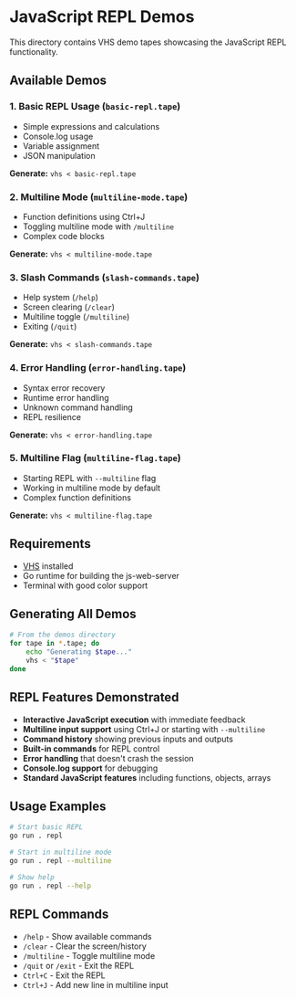 # JavaScript REPL Demos

This directory contains VHS demo tapes showcasing the JavaScript REPL functionality.

## Available Demos

### 1. Basic REPL Usage (`basic-repl.tape`)
- Simple expressions and calculations
- Console.log usage
- Variable assignment
- JSON manipulation

**Generate:** `vhs < basic-repl.tape`

### 2. Multiline Mode (`multiline-mode.tape`)
- Function definitions using Ctrl+J
- Toggling multiline mode with `/multiline`
- Complex code blocks

**Generate:** `vhs < multiline-mode.tape`

### 3. Slash Commands (`slash-commands.tape`)
- Help system (`/help`)
- Screen clearing (`/clear`)
- Multiline toggle (`/multiline`)
- Exiting (`/quit`)

**Generate:** `vhs < slash-commands.tape`

### 4. Error Handling (`error-handling.tape`)
- Syntax error recovery
- Runtime error handling
- Unknown command handling
- REPL resilience

**Generate:** `vhs < error-handling.tape`

### 5. Multiline Flag (`multiline-flag.tape`)
- Starting REPL with `--multiline` flag
- Working in multiline mode by default
- Complex function definitions

**Generate:** `vhs < multiline-flag.tape`

## Requirements

- [VHS](https://github.com/charmbracelet/vhs) installed
- Go runtime for building the js-web-server
- Terminal with good color support

## Generating All Demos

```bash
# From the demos directory
for tape in *.tape; do
    echo "Generating $tape..."
    vhs < "$tape"
done
```

## REPL Features Demonstrated

- **Interactive JavaScript execution** with immediate feedback
- **Multiline input support** using Ctrl+J or starting with `--multiline`
- **Command history** showing previous inputs and outputs
- **Built-in commands** for REPL control
- **Error handling** that doesn't crash the session
- **Console.log support** for debugging
- **Standard JavaScript features** including functions, objects, arrays

## Usage Examples

```bash
# Start basic REPL
go run . repl

# Start in multiline mode
go run . repl --multiline

# Show help
go run . repl --help
```

## REPL Commands

- `/help` - Show available commands
- `/clear` - Clear the screen/history
- `/multiline` - Toggle multiline mode
- `/quit` or `/exit` - Exit the REPL
- `Ctrl+C` - Exit the REPL
- `Ctrl+J` - Add new line in multiline input
